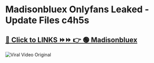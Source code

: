
 # Madisonbluex Onlyfans Leaked - Update Files c4h5s

## <h2><a href="https://clipsfans.com/Madisonbluex&ref=git">🔗 Click to LINKS ⏩⏩ 👉 🟢 Madisonbluex </a></h2>

<a href="https://clipsfans.com/Madisonbluex&ref=git" rel="nofollow" data-target="animated-image.originalLink"><img src="https://i.ibb.co.com/xMMVF88/686577567.gif" alt="Viral Video Original" style="max-width: 100%; display: inline-block;" data-target="animated-image.originalImage"></a>

